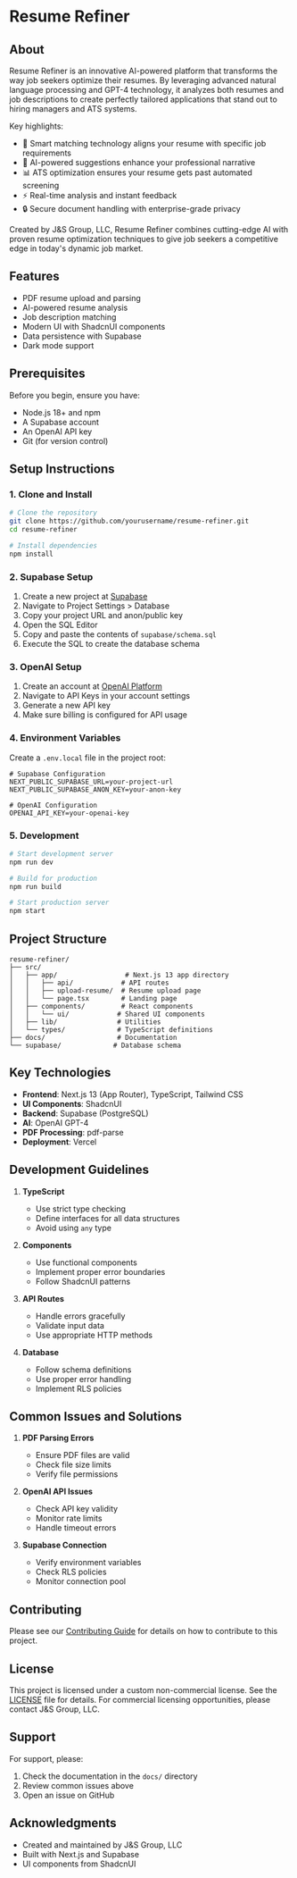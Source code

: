 # Resume Refiner

## About

Resume Refiner is an innovative AI-powered platform that transforms the way job seekers optimize their resumes. By leveraging advanced natural language processing and GPT-4 technology, it analyzes both resumes and job descriptions to create perfectly tailored applications that stand out to hiring managers and ATS systems.

Key highlights:
- 🎯 Smart matching technology aligns your resume with specific job requirements
- 🤖 AI-powered suggestions enhance your professional narrative
- 📊 ATS optimization ensures your resume gets past automated screening
- ⚡ Real-time analysis and instant feedback
- 🔒 Secure document handling with enterprise-grade privacy

Created by J&S Group, LLC, Resume Refiner combines cutting-edge AI with proven resume optimization techniques to give job seekers a competitive edge in today's dynamic job market.

## Features

- PDF resume upload and parsing
- AI-powered resume analysis
- Job description matching
- Modern UI with ShadcnUI components
- Data persistence with Supabase
- Dark mode support

## Prerequisites

Before you begin, ensure you have:
- Node.js 18+ and npm
- A Supabase account
- An OpenAI API key
- Git (for version control)

## Setup Instructions

### 1. Clone and Install

```bash
# Clone the repository
git clone https://github.com/yourusername/resume-refiner.git
cd resume-refiner

# Install dependencies
npm install
```

### 2. Supabase Setup

1. Create a new project at [Supabase](https://supabase.com)
2. Navigate to Project Settings > Database
3. Copy your project URL and anon/public key
4. Open the SQL Editor
5. Copy and paste the contents of `supabase/schema.sql`
6. Execute the SQL to create the database schema

### 3. OpenAI Setup

1. Create an account at [OpenAI Platform](https://platform.openai.com)
2. Navigate to API Keys in your account settings
3. Generate a new API key
4. Make sure billing is configured for API usage

### 4. Environment Variables

Create a `.env.local` file in the project root:

```env
# Supabase Configuration
NEXT_PUBLIC_SUPABASE_URL=your-project-url
NEXT_PUBLIC_SUPABASE_ANON_KEY=your-anon-key

# OpenAI Configuration
OPENAI_API_KEY=your-openai-key
```

### 5. Development

```bash
# Start development server
npm run dev

# Build for production
npm run build

# Start production server
npm start
```

## Project Structure

```
resume-refiner/
├── src/
│   ├── app/                 # Next.js 13 app directory
│   │   ├── api/            # API routes
│   │   ├── upload-resume/  # Resume upload page
│   │   └── page.tsx        # Landing page
│   ├── components/         # React components
│   │   └── ui/            # Shared UI components
│   ├── lib/               # Utilities
│   └── types/             # TypeScript definitions
├── docs/                  # Documentation
└── supabase/             # Database schema
```

## Key Technologies

- **Frontend**: Next.js 13 (App Router), TypeScript, Tailwind CSS
- **UI Components**: ShadcnUI
- **Backend**: Supabase (PostgreSQL)
- **AI**: OpenAI GPT-4
- **PDF Processing**: pdf-parse
- **Deployment**: Vercel

## Development Guidelines

1. **TypeScript**
   - Use strict type checking
   - Define interfaces for all data structures
   - Avoid using `any` type

2. **Components**
   - Use functional components
   - Implement proper error boundaries
   - Follow ShadcnUI patterns

3. **API Routes**
   - Handle errors gracefully
   - Validate input data
   - Use appropriate HTTP methods

4. **Database**
   - Follow schema definitions
   - Use proper error handling
   - Implement RLS policies

## Common Issues and Solutions

1. **PDF Parsing Errors**
   - Ensure PDF files are valid
   - Check file size limits
   - Verify file permissions

2. **OpenAI API Issues**
   - Check API key validity
   - Monitor rate limits
   - Handle timeout errors

3. **Supabase Connection**
   - Verify environment variables
   - Check RLS policies
   - Monitor connection pool

## Contributing

Please see our [Contributing Guide](CONTRIBUTING.md) for details on how to contribute to this project.

## License

This project is licensed under a custom non-commercial license. See the [LICENSE](LICENSE) file for details. For commercial licensing opportunities, please contact J&S Group, LLC.

## Support

For support, please:
1. Check the documentation in the `docs/` directory
2. Review common issues above
3. Open an issue on GitHub

## Acknowledgments

- Created and maintained by J&S Group, LLC
- Built with Next.js and Supabase
- UI components from ShadcnUI
